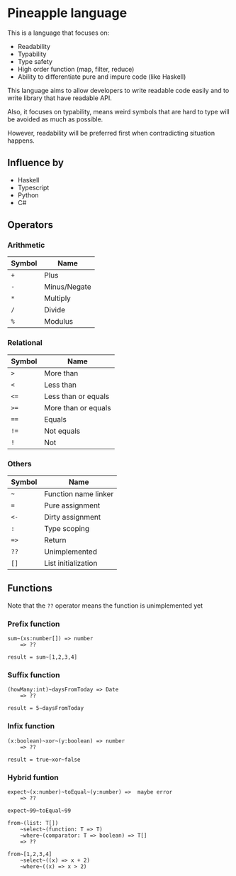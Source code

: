 # Pineapple language
This is a language that focuses on:
- Readability
- Typability
- Type safety
- High order function (map, filter, reduce)
- Ability to differentiate pure and impure code (like Haskell)

This language aims to allow developers to write readable code easily and to write library that have readable API. 

Also, it focuses on typability, means weird symbols that are hard to type will be avoided as much as possible.

However, readability will be preferred first when contradicting situation happens.

## Influence by
- Haskell
- Typescript
- Python
- C#

## Operators
### Arithmetic

|Symbol|Name|  
|-|-| 
|`+`|Plus
|`-`|Minus/Negate
|`*`|Multiply
|`/`|Divide
|`%`|Modulus

### Relational
|Symbol|Name
|-|-|  
| `> `  |More than
| `< `  |Less than
| `<=`  |Less than or equals
| `>=`  |More than or equals
| `==`  |Equals
| `!=`  |Not equals
| `! `  |Not

### Others

|Symbol|Name|
|-|-|  
|`~`|Function name linker
|`=`|Pure assignment|
|`<-`|Dirty assignment|
|`:`|Type scoping|
|`=>`|Return|
|`??`|Unimplemented
|`[]`|List initialization|



## Functions
Note that the `??` operator means the function is unimplemented yet

### Prefix function
```
sum~(xs:number[]) => number
    => ??

result = sum~[1,2,3,4]
```

### Suffix function
```
(howMany:int)~daysFromToday => Date
    => ??

result = 5~daysFromToday
```

### Infix function
```
(x:boolean)~xor~(y:boolean) => number
    => ??

result = true~xor~false

```
### Hybrid funtion
```
expect~(x:number)~toEqual~(y:number) =>  maybe error 
    => ?? 

expect~99~toEqual~99
```
```
from~(list: T[])
    ~select~(function: T => T)
    ~where~(comparator: T => boolean) => T[]
    => ??

from~[1,2,3,4]
    ~select~((x) => x + 2)
    ~where~((x) => x > 2)
```
